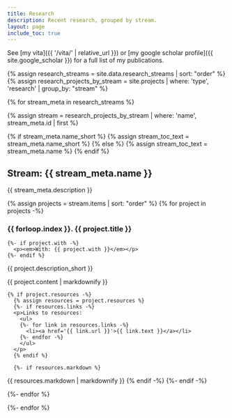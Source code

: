 ```yaml
---
title: Research
description: Recent research, grouped by stream.
layout: page
include_toc: true
---
```



See [my vita]({{ '/vita/' | relative_url }}) or [my google scholar profile]({{ site.google_scholar }})
for a full list of my publications.

{% assign research_streams = site.data.research_streams | sort: "order" %}
{% assign research_projects_by_stream = site.projects | where: 'type', 'research' | group_by: "stream" %}

<div class="">
{% for stream_meta in research_streams %}

  {% assign stream = research_projects_by_stream | where: 'name', stream_meta.id | first %}

  {% if stream_meta.name_short %}
    {% assign stream_toc_text = stream_meta.name_short %}
  {% else %}
    {% assign stream_toc_text = stream_meta.name %}
  {% endif %}
  <h2 class='display-5' data-toc-text="{{ stream_toc_text }}">Stream: {{ stream_meta.name }}</h2>

  <p class='lead'>{{ stream_meta.description }}</p>

  {% assign projects = stream.items | sort: "order" %}
  {% for project in projects -%}
    <h3>{{ forloop.index }}. {{ project.title }}</h3>

    {%- if project.with -%}
      <p><em>With: {{ project.with }}</em></p>
    {%- endif %}

<p>{{ project.description_short }}</p>

{{ project.content | markdownify }}

    {% if project.resources -%}
      {% assign resources = project.resources %}
      {%- if resources.links -%}
      <p>Links to resources:
        <ul>
        {%- for link in resources.links -%}
          <li><a href='{{ link.url }}'>{{ link.text }}</a></li>
        {%- endfor -%}
        </ul>
      </p>
      {% endif %}

      {%- if resources.markdown %}
{{ resources.markdown | markdownify }}
      {% endif -%}
    {%- endif -%}

  {%- endfor %}

{%- endfor %}
</div>
